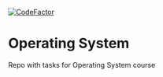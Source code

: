 [![CodeFactor](https://www.codefactor.io/repository/github/vladislav-miroshnikov/os226-2020/badge)](https://www.codefactor.io/repository/github/vladislav-miroshnikov/os226-2020)
# Operating System

Repo with tasks for Operating System course

